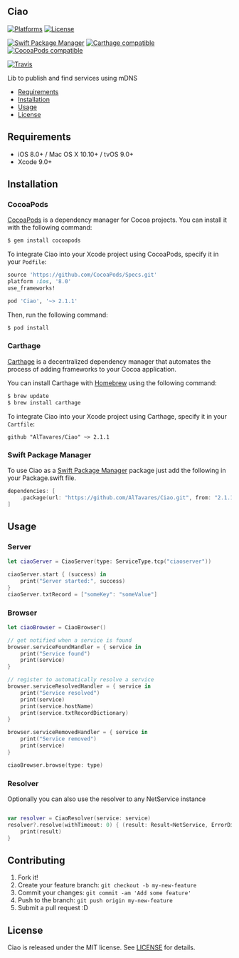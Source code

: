 ## Ciao

[![Platforms](https://img.shields.io/cocoapods/p/Ciao.svg)](https://cocoapods.org/pods/Ciao)
[![License](https://img.shields.io/cocoapods/l/Ciao.svg)](https://raw.githubusercontent.com/AlTavares/Ciao/master/LICENSE)

[![Swift Package Manager](https://img.shields.io/badge/Swift%20Package%20Manager-compatible-brightgreen.svg)](https://github.com/apple/swift-package-manager)
[![Carthage compatible](https://img.shields.io/badge/Carthage-compatible-4BC51D.svg?style=flat)](https://github.com/Carthage/Carthage)
[![CocoaPods compatible](https://img.shields.io/cocoapods/v/Ciao.svg)](https://cocoapods.org/pods/Ciao)

[![Travis](https://img.shields.io/travis/AlTavares/Ciao/master.svg)](https://travis-ci.org/AlTavares/Ciao/branches)

Lib to publish and find services using mDNS

- [Requirements](#requirements)
- [Installation](#installation)
- [Usage](#usage)
- [License](#license)

## Requirements

- iOS 8.0+ / Mac OS X 10.10+ / tvOS 9.0+
- Xcode 9.0+

## Installation

### CocoaPods

[CocoaPods](http://cocoapods.org) is a dependency manager for Cocoa projects. You can install it with the following command:

```bash
$ gem install cocoapods
```

To integrate Ciao into your Xcode project using CocoaPods, specify it in your `Podfile`:

```ruby
source 'https://github.com/CocoaPods/Specs.git'
platform :ios, '8.0'
use_frameworks!

pod 'Ciao', '~> 2.1.1'
```

Then, run the following command:

```bash
$ pod install
```

### Carthage

[Carthage](https://github.com/Carthage/Carthage) is a decentralized dependency manager that automates the process of adding frameworks to your Cocoa application.

You can install Carthage with [Homebrew](http://brew.sh/) using the following command:

```bash
$ brew update
$ brew install carthage
```

To integrate Ciao into your Xcode project using Carthage, specify it in your `Cartfile`:

```ogdl
github "AlTavares/Ciao" ~> 2.1.1
```
### Swift Package Manager

To use Ciao as a [Swift Package Manager](https://swift.org/package-manager/) package just add the following in your Package.swift file.

``` swift
dependencies: [
    .package(url: "https://github.com/AlTavares/Ciao.git", from: "2.1.1")
]
```

## Usage

### Server

```swift
let ciaoServer = CiaoServer(type: ServiceType.tcp("ciaoserver"))

ciaoServer.start { (success) in
    print("Server started:", success)
}
ciaoServer.txtRecord = ["someKey": "someValue"]
```

### Browser

```swift
let ciaoBrowser = CiaoBrowser()

// get notified when a service is found
browser.serviceFoundHandler = { service in
    print("Service found")
    print(service)
}

// register to automatically resolve a service
browser.serviceResolvedHandler = { service in
    print("Service resolved")
    print(service)
    print(service.hostName)
    print(service.txtRecordDictionary)
}

browser.serviceRemovedHandler = { service in
    print("Service removed")
    print(service)
}

ciaoBrowser.browse(type: type) 
```

### Resolver

Optionally you can also use the resolver to any NetService instance

```swift

var resolver = CiaoResolver(service: service)
resolver?.resolve(withTimeout: 0) { (result: Result<NetService, ErrorDictionary>) in
    print(result)
}

```

## Contributing

1. Fork it!
2. Create your feature branch: `git checkout -b my-new-feature`
3. Commit your changes: `git commit -am 'Add some feature'`
4. Push to the branch: `git push origin my-new-feature`
5. Submit a pull request :D

## License

Ciao is released under the MIT license. See [LICENSE](https://github.com/AlTavares/Ciao/blob/master/LICENSE) for details.
